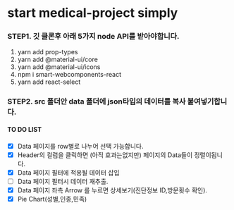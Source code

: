 # start medical-project simply




### STEP1. 깃 클론후 아래 5가지 node API를 받아야합니다.
1. yarn add prop-types
2. yarn add @material-ui/core
3. yarn add @material-ui/icons
4. npm i smart-webcomponents-react
5. yarn add react-select




### STEP2. src 폴더안 data 폴더에 json타입의 데이터를 복사 붙여넣기합니다.




#### TO DO LIST
- [x] Data 페이지를 row별로 나누어 선택 가능합니다.
- [x] Header의 컬럼을 클릭하면 (아직 효과는없지만) 페이지의 Data들이 정렬이됩니다.
- [x] Data 페이지 필터에 적용될 데이터 삽입
- [ ] Data 페이지 필터시 데이터 재추출.
- [x] Data 페이지 좌측 Arrow 를 누르면 상세보기(진단정보 ID,방문횟수 확인).
- [x] Pie Chart(성별,인종,민족)
